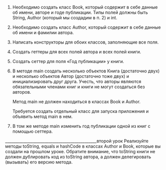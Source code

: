 1. Необходимо создать класс Book, который содержит в себе данные об имени, авторе и годе публикации. Типы полей должны быть String, Author (который мы создадим  в п. 2) и int.
2. Необходимо создать класс Author, который содержит в себе данные об имени и фамилии автора.
3. Написать конструкторы для обоих классов, заполняющие все поля.
4. Создать геттеры для всех полей автора и всех полей книги.
5. Создать сеттер для поля «Год публикации» у книги.
6. В методе main создать несколько объектов Книга (достаточно двух) и несколько объектов Автор (достаточно тоже двух) и инициализировать друг друга. Учесть, что авторы являются обязательными членами книг и книги не могут создаться без авторов.

   Метод main не должен находиться в классах Book и Author.

   Требуется создать отдельный класс для запуска приложения и объявить метод main в нем.

7. В том же методе main изменить год публикации одной из книг с помощью сеттера.



______________________________________________второй урок
Реализуйте методы toString, 
equals и hashCode в классах Author и Book, 
которые вы создали на прошлом уроке.
Обратите внимание, что toString книги не должен дублировать код из toString автора,
а должен делегировать (вызывать) его версию метода.